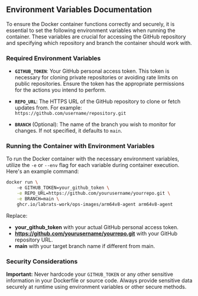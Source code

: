 ## Environment Variables Documentation

To ensure the Docker container functions correctly and securely, it is essential to set the following environment variables when running the container. These variables are crucial for accessing the GitHub repository and specifying which repository and branch the container should work with.

### Required Environment Variables

- **`GITHUB_TOKEN`**: Your GitHub personal access token. This token is necessary for cloning private repositories or avoiding rate limits on public repositories. Ensure the token has the appropriate permissions for the actions you intend to perform.

- **`REPO_URL`**: The HTTPS URL of the GitHub repository to clone or fetch updates from. For example: `https://github.com/username/repository.git`

- **`BRANCH`** (Optional): The name of the branch you wish to monitor for changes. If not specified, it defaults to `main`.

### Running the Container with Environment Variables

To run the Docker container with the necessary environment variables, utilize the `-e` or `--env` flag for each variable during container execution. Here's an example command:

``` bash
docker run \ 
    -e GITHUB_TOKEN=your_github_token \
    -e REPO_URL=https://github.com/yourusername/yourrepo.git \
    -e BRANCH=main \
    ghcr.io/labrats-work/ops-images/arm64v8-agent arm64v8-agent
```

Replace:

- **your_github_token** with your actual GitHub personal access token.
- **https://github.com/yourusername/yourrepo.git** with your GitHub repository URL.
- **main** with your target branch name if different from main.

### Security Considerations

**Important:** Never hardcode your `GITHUB_TOKEN` or any other sensitive information in your Dockerfile or source code. Always provide sensitive data securely at runtime using environment variables or other secure methods.